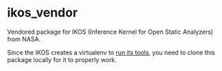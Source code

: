 # ikos_vendor

Vendored package for IKOS (Inference Kernel for Open Static Analyzers) from NASA.

Since the IKOS creates a virtualenv to [run its tools](https://github.com/NASA-SW-VnV/ikos/blob/master/analyzer/CMakeLists.txt#L343-L373), you need to clone this package locally for it to properly work.